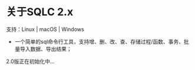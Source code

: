 # 关于SQLC 2.x

支持：Linux | macOS | Windows

- 一个简单的sql命令行工具，支持增、删、改、查、存储过程/函数、事务、批量导入数据、导出结果；

2.0版正在初始化中...